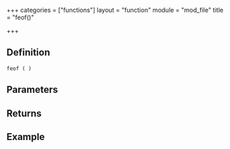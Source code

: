 +++
categories = ["functions"]
layout = "function"
module = "mod_file"
title = "feof()"

+++

## Definition

    feof ( )

## Parameters

## Returns

## Example
